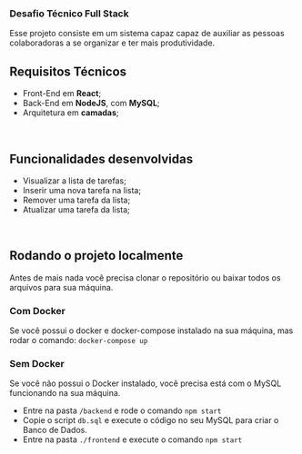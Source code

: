 ### Desafio Técnico Full Stack
Esse projeto consiste em um sistema capaz capaz de auxiliar as pessoas colaboradoras a se organizar e ter mais produtividade.
<br>
## Requisitos Técnicos

- Front-End em **React**;
- Back-End em **NodeJS**, com **MySQL**;
- Arquitetura em **camadas**;
<br>

## Funcionalidades desenvolvidas
- Visualizar a lista de tarefas;
- Inserir uma nova tarefa na lista;
- Remover uma tarefa da lista;
- Atualizar uma tarefa da lista;
<br>

## Rodando o projeto localmente
Antes de mais nada você precisa clonar o repositório ou baixar todos os arquivos para sua máquina.

### Com Docker
Se você possui o docker e docker-compose instalado na sua máquina, mas rodar o comando: 
`docker-compose up`

### Sem Docker
Se você não possui o Docker instalado, você precisa está com o MySQL funcionando na sua máquina.

- Entre na pasta `/backend` e rode o comando `npm start`
- Copie o script `db.sql` e execute o código no seu MySQL para criar o Banco de Dados.
- Entre na pasta `./frontend` e execute o comando `npm start`

